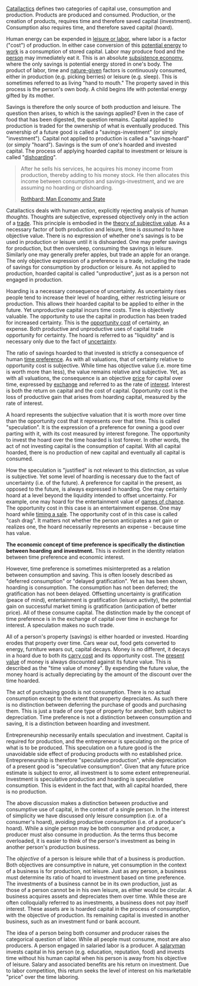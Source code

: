 [Catallactics](https://en.wikipedia.org/wiki/Catallactics) defines two categories of capital use, consumption and production. Products are produced and consumed. Production, or the creation of products, requires time and therefore saved capital (investment). Consumption also requires time, and therefore saved capital (hoard).

Human energy can be expended in [leisure or labor](https://mises.org/library/man-economy-and-state-power-and-market/html/p/926), where labor is a factor ("cost") of production. In either case conversion of this [potential energy](https://en.wikipedia.org/wiki/Potential_energy) to [work](https://en.wikipedia.org/wiki/Potential_energy#Work_and_potential_energy) is a consumption of stored capital. Labor may produce food and the [person](Glossary#person) may immediately eat it. This is an absolute [subsistence economy](https://en.wikipedia.org/wiki/Subsistence_economy), where the only savings is potential energy stored in one's body. The product of labor, time and [nature-given](https://mises.org/library/man-economy-and-state-power-and-market/html/p/939) factors is continuously consumed, either in production (e.g. picking berries) or leisure (e.g. sleep). This is sometimes referred to as living "hand to mouth." The property saved in this process is the person's own body. A child begins life with potential energy gifted by its mother.

Savings is therefore the only source of both production and leisure. The question then arises, to which is the savings applied? Even in the case of food that has been digested, the question remains. Capital applied to production is traded for the ownership of what is eventually produced. This ownership of a future good is called a "savings-investment" (or simply "investment"). Capital not applied to production is called a "savings-hoard" (or simply "hoard"). Savings is the sum of one's hoarded and invested capital. The process of applying hoarded capital to investment or leisure is called "[dishoarding](https://mises.org/library/man-economy-and-state-power-and-market/html/p/992)".

> After he sells his services, he acquires his money income from production, thereby adding to his money stock. He then allocates this income between consumption and savings-investment, and we are assuming no hoarding or dishoarding.
> 
> [Rothbard: Man Economy and State](https://mises.org/library/man-economy-and-state-power-and-market/html/p/992)

Catallactics deals with human *action*, explicitly rejecting analysis of human *thoughts*. Thoughts are subjective, expressed objectively only in the action of a [trade](Glossary#trade). This principle is embodied in the [theory of subjective value](https://en.wikipedia.org/wiki/Subjective_theory_of_value). As a necessary factor of both production and leisure, time is *assumed* to have objective value. There is no expression of whether one's savings is to be used in production or leisure until it is dishoarded. One may prefer savings for production, but then oversleep, consuming the savings in leisure. Similarly one may generally prefer apples, but trade an apple for an orange. The only objective expression of a preference is a trade, including the trade of savings for consumption by production or leisure. As not applied to production, hoarded capital is called "unproductive", just as is a person not engaged in production.

Hoarding is a necessary consequence of uncertainty. As uncertainty rises people tend to increase their level of hoarding, either restricting leisure or production. This allows their hoarded capital to be applied to either in the future. Yet unproductive capital incurs time costs. Time is objectively valuable. The opportunity to use the capital in production has been traded for increased certainty. This is the [opportunity cost](https://en.wikipedia.org/wiki/Opportunity_cost) of certainty, an expense. Both productive and unproductive uses of capital trade opportunity for certainty. The hoard is referred to as "liquidity" and is necessary only due to the fact of [uncertainty](https://mises.org/wire/problem-hoarding).

The ratio of savings hoarded to that invested is strictly a consequence of human [time preference](Time-Preference-Fallacy). As with all valuations, that of certainty relative to opportunity cost is subjective. While time has objective value (i.e. more time is worth more than less), the value remains relative and subjective. Yet, as with all valuations, the consequence is an objective [price](Glossary#price) for capital over time, expressed by [exchange](Glossary#exchange) and referred to as the rate of [interest](Glossary#interest). Interest is both the return on capital and the cost of capital. Opportunity cost is the loss of productive gain that arises from hoarding capital, measured by the rate of interest.

A hoard represents the subjective valuation that it is worth more over time than the opportunity cost that it represents over that time. This is called "speculation". It is the expression of a preference for owning a good over parting with it, with its cost measured by interest foregone. The opportunity to invest the hoard over the time hoarded is lost forever. In other words, the act of not investing capital is the consumption of capital. With all capital hoarded, there is no production of new capital and eventually all capital is consumed.

How the speculation is "justified" is not relevant to this distinction, as value is subjective. Yet some level of hoarding is necessary due to the fact of uncertainty (i.e. of the future). A preference for capital in the present, as opposed to the future, is always expressed in hoarding. One may certainly hoard at a level beyond the liquidity intended to offset uncertainty. For example, one may hoard for the entertainment value of [games of chance](https://en.wikipedia.org/wiki/Game_of_chance). The opportunity cost in this case is an entertainment expense. One may hoard while [timing a sale](https://en.wikipedia.org/wiki/Market_timing). The opportunity cost of in this case is called "cash drag". It matters not whether the person anticipates a net gain or realizes one, the hoard necessarily represents an expense - because time has value.

**The economic concept of time preference is specifically the distinction between hoarding and investment.** This is evident in the identity relation between time preference and economic interest.

However, time preference is sometimes misinterpreted as a relation between consumption and saving. This is often loosely described as "deferred consumption" or "delayed gratification". Yet as has been shown, hoarding is consumption. The consumption has not been deferred; the gratification has not been delayed. Offsetting uncertainty is gratification (peace of mind), entertainment is gratification (leisure activity), the potential gain on successful market timing is gratification (anticipation of better price). All of these consume capital. The distinction made by the concept of time preference is in the exchange of capital over time in exchange for interest. A speculation makes no such trade.

All of a person's property (savings) is either hoarded or invested. Hoarding erodes that property over time. Cars wear out, food gets converted to energy, furniture wears out, capital decays. Money is no different, it decays in a hoard due to both its [carry cost](https://en.wikipedia.org/wiki/Cost_of_carry) and its opportunity cost. The [present value](https://en.wikipedia.org/wiki/Present_value) of money is always discounted against its future value. This is described as the "time value of money". By expending the future value, the money hoard is actually depreciating by the amount of the discount over the time hoarded. 

The act of purchasing goods is not consumption. There is no actual consumption except to the extent that property depreciates. As such there is no distinction between deferring the purchase of goods and purchasing them. This is just a trade of one type of property for another, both subject to depreciation. Time preference is not a distinction between consumption and saving, it is a distinction between hoarding and investment.

Entrepreneurship necessarily entails speculation and investment. Capital is required for production, and the entrepreneur is speculating on the price of what is to be produced. This speculation on a future good is the unavoidable side effect of producing products with no established price. Entrepreneurship is therefore "speculative production", while depreciation of a present good is "speculative consumption". Given that any future price estimate is subject to error, all investment is to some extent entrepreneurial. Investment is speculative production and hoarding is speculative consumption. This is evident in the fact that, with all capital hoarded, there is no production.

The above discussion makes a distinction between productive and consumptive use of capital, in the context of a single person. In the interest of simplicity we have discussed only leisure consumption (i.e. of a consumer's hoard), avoiding productive consumption (i.e. of a producer's hoard). While a single person may be both consumer and producer, a producer must also consume in production. As the terms thus become overloaded, it is easier to think of the person's investment as being in another person's production business.

The *objective* of a person is leisure while that of a business is production. Both objectives are consumptive in nature, yet consumption in the context of a business is for production, not leisure. Just as any person, a business must determine its ratio of hoard to investment based on time preference. The investments of a business cannot be in its own production, just as those of a person cannot be in his own leisure, as either would be circular. A business acquires assets and depreciates them over time. While these are often colloquially referred to as investments, a business does not pay itself interest. These assets are is hoarded capital in the process of consumption, with the objective of production. Its remaining capital is invested in another business, such as an investment fund or bank account.

The idea of a person being both consumer and producer raises the categorical question of labor. While all people must consume, most are also producers. A person engaged in salaried labor is a producer. A [salaryman](https://en.wikipedia.org/wiki/Salaryman) invests capital in his person (e.g. education, reputation, food) and invests time without his human capital when his person is away from his objective of leisure. Salary and associated benefits are his return on investment. Due to labor competition, this return seeks the level of interest on his marketable "price" over the time laboring.
